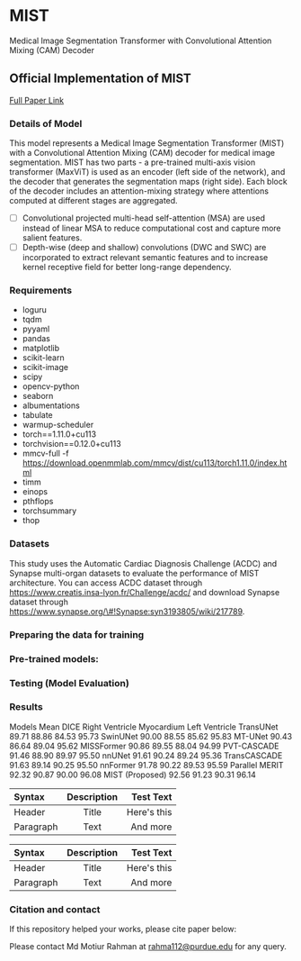 # MIST
Medical Image Segmentation Transformer with Convolutional Attention Mixing (CAM) Decoder
## Official Implementation of MIST
[Full Paper Link](WWW.hshhadhahd)
### Details of Model
This model represents a Medical Image Segmentation Transformer (MIST) with a Convolutional Attention Mixing (CAM) decoder for medical image segmentation. MIST has two parts - a pre-trained multi-axis vision transformer (MaxViT) is used as an encoder (left side of the network), and the decoder that generates the segmentation maps (right side). Each block of the decoder includes an attention-mixing strategy where attentions computed at different stages are aggregated.
- [ ] Convolutional projected multi-head self-attention (MSA) are used instead of linear MSA to reduce computational cost and capture more salient features.
- [ ]	Depth-wise (deep and shallow) convolutions (DWC and SWC) are incorporated to extract relevant semantic features and to increase kernel receptive field for better long-range dependency.
### Requirements
- loguru
- tqdm
- pyyaml
- pandas
- matplotlib
- scikit-learn
- scikit-image
- scipy
- opencv-python
- seaborn
- albumentations
- tabulate
- warmup-scheduler
- torch==1.11.0+cu113
- torchvision==0.12.0+cu113
- mmcv-full -f https://download.openmmlab.com/mmcv/dist/cu113/torch1.11.0/index.html
- timm
- einops
- pthflops
- torchsummary
- thop
### Datasets
This study uses the Automatic Cardiac Diagnosis Challenge (ACDC) and Synapse multi-organ datasets to evaluate the performance of MIST architecture. You can access ACDC dataset through https://www.creatis.insa-lyon.fr/Challenge/acdc/ and download Synapse dataset through https://www.synapse.org/\#!Synapse:syn3193805/wiki/217789.  

### Preparing the data for training

### Pre-trained models:

### Testing (Model Evaluation)
### Results
Models	Mean DICE	Right Ventricle	Myocardium	Left Ventricle
TransUNet	89.71	88.86	84.53	95.73
SwinUNet	90.00	88.55	85.62	95.83
MT-UNet	90.43	86.64	89.04	95.62
MISSFormer	90.86	89.55	88.04	94.99
PVT-CASCADE	91.46	88.90	89.97	95.50
nnUNet	91.61	90.24	89.24	95.36
TransCASCADE	91.63	89.14	90.25	95.50
nnFormer	91.78	90.22	89.53	95.59
Parallel MERIT	92.32	90.87	90.00	96.08
MIST (Proposed)	92.56	91.23	90.31	96.14


| Syntax      | Description | Test Text     | 
| :---        |    :----:   |          ---: |
| Header      | Title       | Here's this   |
| Paragraph   | Text        | And more      |

| Syntax      | Description | Test Text     |
| :---        |    :----:   |          ---: |
| Header      | Title       | Here's this   |
| Paragraph   | Text        | And more      |

### Citation and contact
If this repository helped your works, please cite paper below:

Please contact Md Motiur Rahman at rahma112@purdue.edu for any query.
